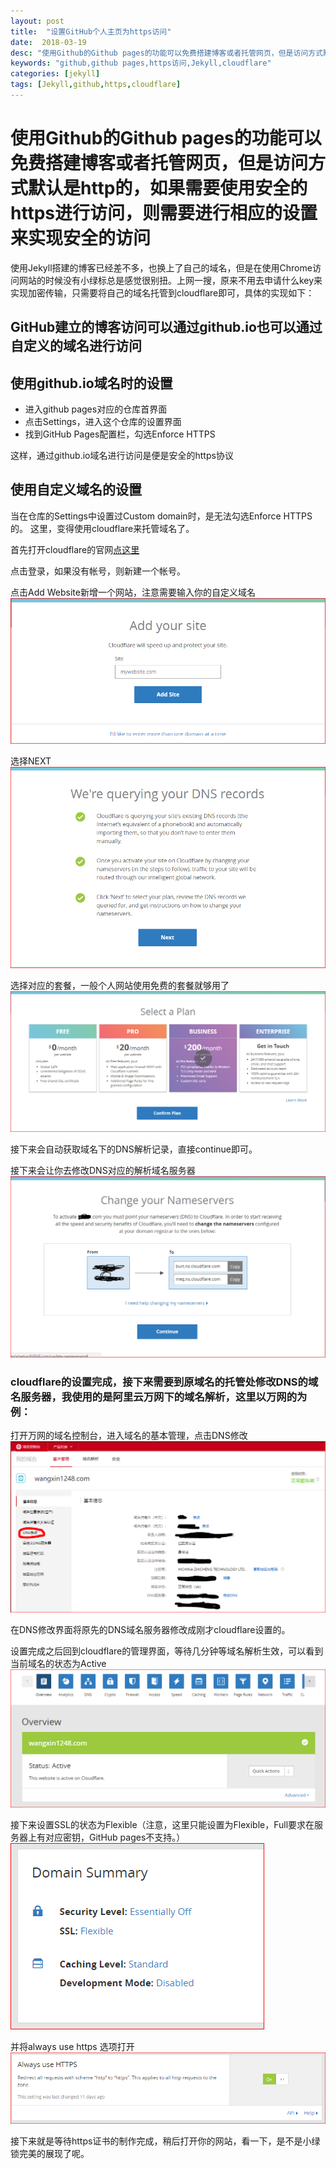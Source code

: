```yaml
---
layout: post
title:  "设置GitHub个人主页为https访问"
date:  2018-03-19
desc: "使用Github的Github pages的功能可以免费搭建博客或者托管网页，但是访问方式默认是http的，如果需要使用安全的https进行访问，则需要进行相应的设置来实现安全的访问"
keywords: "github,github pages,https访问,Jekyll,cloudflare"
categories: [jekyll]
tags: [Jekyll,github,https,cloudflare]
---
```

# 使用Github的Github pages的功能可以免费搭建博客或者托管网页，但是访问方式默认是http的，如果需要使用安全的https进行访问，则需要进行相应的设置来实现安全的访问


使用Jekyll搭建的博客已经差不多，也换上了自己的域名，但是在使用Chrome访问网站的时候没有小绿标总是感觉很别扭。上网一搜，原来不用去申请什么key来实现加密传输，只需要将自己的域名托管到cloudflare即可，具体的实现如下：


## GitHub建立的博客访问可以通过github.io也可以通过自定义的域名进行访问

## 使用github.io域名时的设置

* 进入github pages对应的仓库首界面
* 点击Settings，进入这个仓库的设置界面
* 找到GitHub Pages配置栏，勾选Enforce HTTPS

这样，通过github.io域名进行访问是便是安全的https协议

## 使用自定义域名的设置
当在仓库的Settings中设置过Custom domain时，是无法勾选Enforce HTTPS的。 这里，变得使用cloudflare来托管域名了。

首先打开cloudflare的官网[点这里](https://support.cloudflare.com/)

点击登录，如果没有帐号，则新建一个帐号。

点击Add Website新增一个网站，注意需要输入你的自定义域名
![添加网站](/assets/images/2018-03/addsite.PNG)

选择NEXT
![添加网站](/assets/images/2018-03/next.PNG)

选择对应的套餐，一般个人网站使用免费的套餐就够用了
![选择套餐](/assets/images/2018-03/选择套餐.PNG)

接下来会自动获取域名下的DNS解析记录，直接continue即可。

接下来会让你去修改DNS对应的解析域名服务器
![域名服务器](/assets/images/2018-03/域名服务器.PNG)

### cloudflare的设置完成，接下来需要到原域名的托管处修改DNS的域名服务器，我使用的是阿里云万网下的域名解析，这里以万网的为例：

打开万网的域名控制台，进入域名的基本管理，点击DNS修改
![域名服务器](/assets/images/2018-03/自定义DNS.PNG)

在DNS修改界面将原先的DNS域名服务器修改成刚才cloudflare设置的。

设置完成之后回到cloudflare的管理界面，等待几分钟等域名解析生效，可以看到当前域名的状态为Active
![域名状态](/assets/images/2018-03/域名状态.PNG)

接下来设置SSL的状态为Flexible（注意，这里只能设置为Flexible，Full要求在服务器上有对应密钥，GitHub pages不支持。）
![SSL](/assets/images/2018-03/SSL.PNG)

并将always use https 选项打开
![always use https](/assets/images/2018-03/always.PNG)

接下来就是等待https证书的制作完成，稍后打开你的网站，看一下，是不是小绿锁完美的展现了呢。